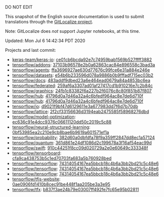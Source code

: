 DO NOT EDIT

This snapshot of the English source documentation is used to submit translations
through the [GitLocalize project](https://gitlocalize.com/repo/4592/).

Note: GitLocalize does *not* support Jupyter notebooks, at this time.

Updated: Mon Jul  6 14:42:34 PDT 2020

Projects and last commit:

- [keras-team/keras-io](https://github.com/keras-team/keras-io/tree/master/tf): [ce01cb6bcda92e7c74959bab1569b527ffff3882](https://github.com/keras-team/keras-io/commit/ce01cb6bcda92e7c74959bab1569b527ffff3882)
- [tensorflow/addons](https://github.com/tensorflow/addons/tree/master/docs): [37103b96578e2b0a62863cac84e896558c3bad3a](https://github.com/tensorflow/addons/commit/37103b96578e2b0a62863cac84e896558c3bad3a)
- [tensorflow/agents](https://github.com/tensorflow/agents/tree/master/docs): [ffa3696927ae630d77676c99fce6e31a884e246e](https://github.com/tensorflow/agents/commit/ffa3696927ae630d77676c99fce6e31a884e246e)
- [tensorflow/datasets](https://github.com/tensorflow/datasets/tree/master/docs): [e54b6b233596d078a9886b0b9fffadf715ec03b2](https://github.com/tensorflow/datasets/commit/e54b6b233596d078a9886b0b9fffadf715ec03b2)
- [tensorflow/docs](https://github.com/tensorflow/docs/tree/master/site/en): [483addf9dbed23a6e464ead0679a84a4853bc6ea](https://github.com/tensorflow/docs/commit/483addf9dbed23a6e464ead0679a84a4853bc6ea)
- [tensorflow/federated](https://github.com/tensorflow/federated/tree/master/docs): [259af6a3307ad01af27417cd1b910216e7c2b84c](https://github.com/tensorflow/federated/commit/259af6a3307ad01af27417cd1b910216e7c2b84c)
- [tensorflow/graphics](https://github.com/tensorflow/graphics/tree/master/tensorflow_graphics/g3doc): [24fb1c83382f6a227b2f6076c8c80f851b87f807](https://github.com/tensorflow/graphics/commit/24fb1c83382f6a227b2f6076c8c80f851b87f807)
- [tensorflow/hub](https://github.com/tensorflow/hub/tree/master/docs): [41796d0a7d46a32a4c6bfedf964ac8e7de6d710f](https://github.com/tensorflow/hub/commit/41796d0a7d46a32a4c6bfedf964ac8e7de6d710f)
- [tensorflow/hub](https://github.com/tensorflow/hub/tree/master/examples/colab): [41796d0a7d46a32a4c6bfedf964ac8e7de6d710f](https://github.com/tensorflow/hub/commit/41796d0a7d46a32a4c6bfedf964ac8e7de6d710f)
- [tensorflow/io](https://github.com/tensorflow/io/tree/master/docs): [d9021f9bf47d6129611e3a677983dd7f6d7b70db](https://github.com/tensorflow/io/commit/d9021f9bf47d6129611e3a677983dd7f6d7b70db)
- [tensorflow/lattice](https://github.com/tensorflow/lattice/tree/master/docs): [2f2cf33156636d3194eab2475585f58968276dbd](https://github.com/tensorflow/lattice/commit/2f2cf33156636d3194eab2475585f58968276dbd)
- [tensorflow/model-optimization](https://github.com/tensorflow/model-optimization/tree/master/tensorflow_model_optimization/g3doc): [ec636c91e4dcc9376c06611120dd50c2019c5c88](https://github.com/tensorflow/model-optimization/commit/ec636c91e4dcc9376c06611120dd50c2019c5c88)
- [tensorflow/neural-structured-learning](https://github.com/tensorflow/neural-structured-learning/tree/master/g3doc): [0bf53985ea2c210e9cb8bae6b9619a601571ef1a](https://github.com/tensorflow/neural-structured-learning/commit/0bf53985ea2c210e9cb8bae6b9619a601571ef1a)
- [tensorflow/probability](https://github.com/tensorflow/probability/tree/master/tensorflow_probability/g3doc): [382d60a0dbfdfa78f9a359ff2847dd8ec1a57124](https://github.com/tensorflow/probability/commit/382d60a0dbfdfa78f9a359ff2847dd8ec1a57124)
- [tensorflow/quantum](https://github.com/tensorflow/quantum/tree/master/docs): [361d861e24df1086d2c199678a3f16af54eac99d](https://github.com/tensorflow/quantum/commit/361d861e24df1086d2c199678a3f16af54eac99d)
- [tensorflow/swift](https://github.com/tensorflow/swift/tree/master/docs/site): [910c44251f8cc09d020729a2e0e60649c333348f](https://github.com/tensorflow/swift/commit/910c44251f8cc09d020729a2e0e60649c333348f)
- [tensorflow/tensorboard](https://github.com/tensorflow/tensorboard/tree/master/docs): [cfa9ca438753b5c1ed70703fa683a5b760928bed](https://github.com/tensorflow/tensorboard/commit/cfa9ca438753b5c1ed70703fa683a5b760928bed)
- [tensorflow/tensorflow](https://github.com/tensorflow/tensorflow/tree/master/tensorflow/compiler/mlir/g3doc): [74314054167ea5bbcb18c4b6a3bb2bd21c5c48e6](https://github.com/tensorflow/tensorflow/commit/74314054167ea5bbcb18c4b6a3bb2bd21c5c48e6)
- [tensorflow/tensorflow](https://github.com/tensorflow/tensorflow/tree/master/tensorflow/compiler/xla/g3doc): [74314054167ea5bbcb18c4b6a3bb2bd21c5c48e6](https://github.com/tensorflow/tensorflow/commit/74314054167ea5bbcb18c4b6a3bb2bd21c5c48e6)
- [tensorflow/tensorflow](https://github.com/tensorflow/tensorflow/tree/master/tensorflow/lite/g3doc): [74314054167ea5bbcb18c4b6a3bb2bd21c5c48e6](https://github.com/tensorflow/tensorflow/commit/74314054167ea5bbcb18c4b6a3bb2bd21c5c48e6)
- [tensorflow/tfjs-website](https://github.com/tensorflow/tfjs-website/tree/master/docs): [0ae0906fd1410b8cec91be448f1aa205be3a3e95](https://github.com/tensorflow/tfjs-website/commit/0ae0906fd1410b8cec91be448f1aa205be3a3e95)
- [tensorflow/tfx](https://github.com/tensorflow/tfx/tree/master/docs): [b837f3ae24b79e03007ff492fe7fc65e95b02811](https://github.com/tensorflow/tfx/commit/b837f3ae24b79e03007ff492fe7fc65e95b02811)

